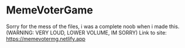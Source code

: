 # MemeVoterGame

Sorry for the mess of the files, i was a complete noob when i made this. 
(WARNING: VERY LOUD, LOWER VOLUME, IM SORRY)
Link to site: https://memevotermg.netlify.app
